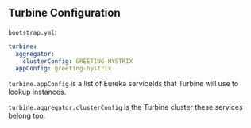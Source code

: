 ## Turbine Configuration

`bootstrap.yml`:
```yml
turbine:
  aggregator:
    clusterConfig: GREETING-HYSTRIX
  appConfig: greeting-hystrix
```

`turbine.appConfig` is a list of Eureka serviceIds that Turbine will use to lookup instances.

`turbine.aggregator.clusterConfig` is the Turbine cluster these services belong too.
